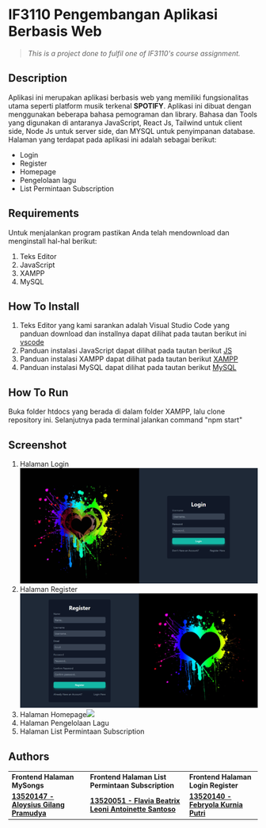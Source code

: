 # IF3110 Pengembangan Aplikasi Berbasis Web

> _This is a project done to fulfil one of IF3110's course assignment._

## Description
   Aplikasi ini merupakan aplikasi berbasis web yang memiliki fungsionalitas utama seperti platform musik terkenal **SPOTIFY**. Aplikasi ini dibuat dengan menggunakan beberapa bahasa pemograman dan library. Bahasa dan Tools yang digunakan di antaranya JavaScript, React Js, Tailwind untuk  client side, Node Js untuk server side, dan MYSQL untuk penyimpanan database.
   Halaman yang terdapat pada aplikasi ini adalah sebagai berikut:
   * Login
   * Register
   * Homepage
   * Pengelolaan lagu
   * List Permintaan Subscription

## Requirements
Untuk menjalankan program pastikan Anda telah mendownload dan menginstall hal-hal berikut:
1. Teks Editor
2. JavaScript
3. XAMPP
4. MySQL

## How To Install
1. Teks Editor yang kami sarankan adalah Visual Studio Code yang panduan download dan installnya dapat dilihat pada tautan berikut ini [vscode](https://www.belajarisme.com/tutorial/install-vscode/#:~:text=Sekarang%20mari%20kita%20install%20VSCode%20dengan%20cara%20berikut,Select%20Star%20Menu%20Folder%20klik%20Next.%20More%20items)
2. Panduan instalasi JavaScript dapat dilihat pada tautan berikut [JS](https://www.duniailkom.com/javascript-uncover-panduan-belajar-javascript-untuk-pemula/)
3. Panduan instalasi XAMPP dapat dilihat pada tautan berikut [XAMPP](https://webhostmu.com/cara-install-xampp/#:~:text=Cara%20Install%20XAMPP%20di%20Windows%201%201%29%20Download,8%29%20Tunggu%20proses%20instalasi%20selesai%20...%20More%20items)
4. Panduan instalasi MySQL dapat dilihat pada tautan berikut [MySQL](https://www.duniailkom.com/tutorial-mysql-download-install-dan-setingan-awal-mysql/)
## How To Run
Buka folder htdocs yang berada di dalam folder XAMPP, lalu clone repository ini. Selanjutnya pada terminal jalankan command "npm start"

## Screenshot
1. Halaman Login <img src="src/assets/readme/login.png" />
2. Halaman Register <img src="src/assets/readme/register.png" />
3. Halaman Homepage<img src="src/assets/readme/homepage.jpg" />
4. Halaman Pengelolaan Lagu <img src=""/>
5. Halaman List Permintaan Subscription <img src=""/>
## Authors
<table>
  <tr >
      <td><b>Frontend Halaman MySongs</b></td>
      <td><b>Frontend Halaman List Permintaan Subscription</b></td>
      <td><b>Frontend Halaman Login Register</b></td>
    </tr>
    <tr >
      <td><a href="https://gitlab.informatika.org/Aloysiusgilang"><b>13520147 - Aloysius Gilang Pramudya</b></a></td> 
        <td><a href="https://gitlab.informatika.org/leoniantoinette"><b>13520051 - Flavia Beatrix Leoni Antoinette Santoso</b></a></td>
        <td><a href="https://gitlab.informatika.org/febryola"><b>13520140 - Febryola Kurnia Putri</b></a></td>
   </tr>
</table>

